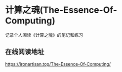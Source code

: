 # 计算之魂(The-Essence-Of-Computing)

记录个人阅读《计算之魂》的笔记和练习

## 在线阅读地址

https://ironartisan.top/The-Essence-Of-Computing/
